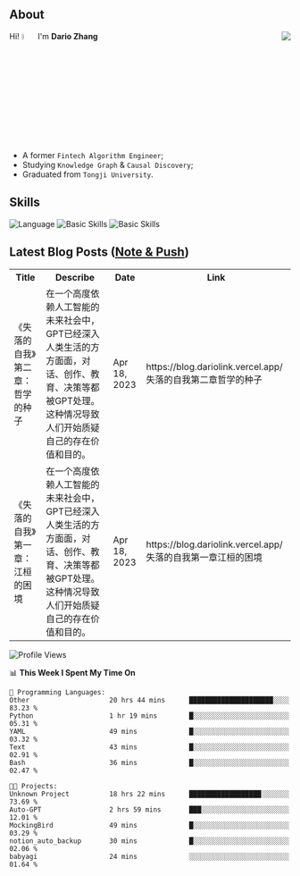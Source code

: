 ## About

<img align="right" src="https://github-readme-stats.vercel.app/api?username=dario-github&show_icons=true&bg_color=00000000&hide_title=true&hide_border=true&include_all_commits=true&count_private=true&theme=transparent" />

Hi! <img src="https://media.giphy.com/media/hvRJCLFzcasrR4ia7z/giphy.gif" width="5%"> I'm **Dario Zhang**

- A former `Fintech Algorithm Engineer`;
- Studying `Knowledge Graph` & `Causal Discovery`;
- Graduated from `Tongji University`.

## Skills

![Language](https://skillicons.dev/icons?i=py,matlab,pytorch,latex,regex,mysql,sqlite)
![Basic Skills](https://skillicons.dev/icons?i=bash,git,linux,md)
![Basic Skills](https://skillicons.dev/icons?i=vim,vscode,jupyterlab)

## Latest Blog Posts ([Note & Push](https://blog.dariolink.vercel.app/))

<table>
  <tr><th>Title</th><th>Describe</th><th>Date</th><th>Link</th></tr>
  <!-- BLOG-POST-LIST:START --><tr><td>《失落的自我》第二章：哲学的种子</td><td>在一个高度依赖人工智能的未来社会中，GPT已经深入人类生活的方方面面，对话、创作、教育、决策等都被GPT处理。这种情况导致人们开始质疑自己的存在价值和目的。</td><td>Apr 18, 2023</td><td>https://blog.dariolink.vercel.app/失落的自我第二章哲学的种子</td></tr><tr><td>《失落的自我》第一章：江桓的困境</td><td>在一个高度依赖人工智能的未来社会中，GPT已经深入人类生活的方方面面，对话、创作、教育、决策等都被GPT处理。这种情况导致人们开始质疑自己的存在价值和目的。</td><td>Apr 18, 2023</td><td>https://blog.dariolink.vercel.app/失落的自我第一章江桓的困境</td></tr><!-- BLOG-POST-LIST:END -->
</table>

<!--START_SECTION:waka-->
![Profile Views](http://img.shields.io/badge/Profile%20Views-0-blue)

📊 **This Week I Spent My Time On** 

```text
💬 Programming Languages: 
Other                    20 hrs 44 mins      █████████████████████░░░░   83.23 % 
Python                   1 hr 19 mins        █░░░░░░░░░░░░░░░░░░░░░░░░   05.31 % 
YAML                     49 mins             █░░░░░░░░░░░░░░░░░░░░░░░░   03.32 % 
Text                     43 mins             █░░░░░░░░░░░░░░░░░░░░░░░░   02.91 % 
Bash                     36 mins             █░░░░░░░░░░░░░░░░░░░░░░░░   02.47 % 

🐱‍💻 Projects: 
Unknown Project          18 hrs 22 mins      ██████████████████░░░░░░░   73.69 % 
Auto-GPT                 2 hrs 59 mins       ███░░░░░░░░░░░░░░░░░░░░░░   12.01 % 
MockingBird              49 mins             █░░░░░░░░░░░░░░░░░░░░░░░░   03.29 % 
notion_auto_backup       30 mins             █░░░░░░░░░░░░░░░░░░░░░░░░   02.06 % 
babyagi                  24 mins             ░░░░░░░░░░░░░░░░░░░░░░░░░   01.64 % 
```


<!--END_SECTION:waka-->
